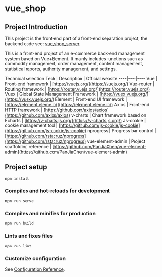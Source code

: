 # vue_shop


## Project Introduction

This project is the front-end part of a front-end separation project, the backend code see:
[vue_shop_server](https://github.com/RobertZSun/Front-End-Projects/tree/master/Vue_Shopping_Backend_Admin_System/vue_shop_server).

This is a front-end project of an e-commerce back-end management system based on Vue+Element. It mainly includes functions such as commodity management, order management, content management, statistical reports, authority management, and settings.


Technical selection
Tech | Description | Official website
----|----|----
Vue | Front-end framework  | [https://vuejs.org/](https://vuejs.org/)
Vue-router | Routing framework | [https://router.vuejs.org/](https://router.vuejs.org/)
Vuex | Global State Management Framework | [https://vuex.vuejs.org/](https://vuex.vuejs.org/)
Element | Front-end UI framework | [https://element.eleme.io/](https://element.eleme.io/)
Axios | Front-end HTTP framework | [https://github.com/axios/axios](https://github.com/axios/axios)
v-charts | Chart framework based on Echarts | [https://v-charts.js.org/](https://v-charts.js.org/)
Js-cookie | cookie management tool | [https://github.com/js-cookie/js-cookie](https://github.com/js-cookie/js-cookie)
nprogress | Progress bar control | [https://github.com/rstacruz/nprogress](https://github.com/rstacruz/nprogress)
vue-element-admin | Project scaffolding reference | [https://github.com/PanJiaChen/vue-element-admin](https://github.com/PanJiaChen/vue-element-admin)


## Project setup

```
npm install
```

### Compiles and hot-reloads for development
```
npm run serve
```

### Compiles and minifies for production
```
npm run build
```

### Lints and fixes files
```
npm run lint
```

### Customize configuration
See [Configuration Reference](https://cli.vuejs.org/config/).
